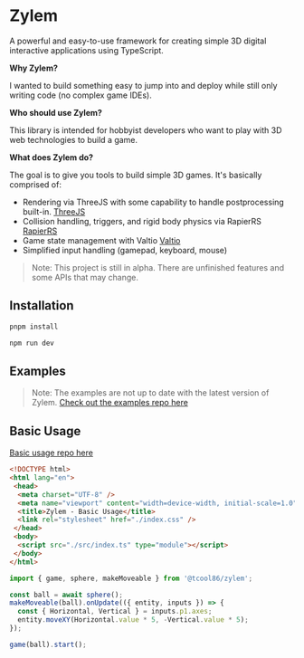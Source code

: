 # Zylem

A powerful and easy-to-use framework for creating simple 3D digital interactive applications using TypeScript.

**Why Zylem?**

I wanted to build something easy to jump into and deploy while still only writing code (no complex game IDEs).

**Who should use Zylem?**

This library is intended for hobbyist developers who want to play with 3D web technologies to build a game.

**What does Zylem do?**

The goal is to give you tools to build simple 3D games. It's basically comprised of:

- Rendering via ThreeJS with some capability to handle postprocessing built-in. [ThreeJS](https://threejs.org/)
- Collision handling, triggers, and rigid body physics via RapierRS [RapierRS](https://rapier.rs/)
- Game state management with Valtio [Valtio](https://valtio.dev/)
- Simplified input handling (gamepad, keyboard, mouse)

>Note: This project is still in alpha. There are unfinished features and some APIs that may change.

## Installation

```bash
pnpm install
```

```bash
npm run dev
```

## Examples

>Note: The examples are not up to date with the latest version of Zylem.
[Check out the examples repo here](https://github.com/tcool86/zylem-examples/tree/master)

## Basic Usage

[Basic usage repo here](https://github.com/tcool86/zylem-basic)

```html
<!DOCTYPE html>
<html lang="en">
 <head>
  <meta charset="UTF-8" />
  <meta name="viewport" content="width=device-width, initial-scale=1.0" />
  <title>Zylem - Basic Usage</title>
  <link rel="stylesheet" href="./index.css" />
 </head>
 <body>
  <script src="./src/index.ts" type="module"></script>
 </body>
</html>
```

```typescript
import { game, sphere, makeMoveable } from '@tcool86/zylem';

const ball = await sphere();
makeMoveable(ball).onUpdate(({ entity, inputs }) => {
  const { Horizontal, Vertical } = inputs.p1.axes;
  entity.moveXY(Horizontal.value * 5, -Vertical.value * 5);
});

game(ball).start();
```
